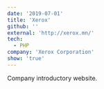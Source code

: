 ```yaml
---
date: '2019-07-01'
title: 'Xerox'
github: ''
external: 'http://xerox.mn/'
tech:
  - PHP
company: 'Xerox Corporation'
show: 'true'
---
```


Company introductory website.
